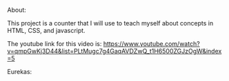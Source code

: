 About:

This project is a counter that I will use to teach myself about concepts in HTML, CSS, and javascript.

The youtube link for this video is: https://www.youtube.com/watch?v=qmpGwKj3D44&list=PLtMugc7g4GaqAVDZwQ_t1H6500ZGJzOgW&index=5

Eurekas:
